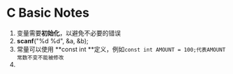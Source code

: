 # C Basic Notes

1. 变量需要**初始化**，以避免不必要的错误
2. **scanf**("%d %d", &a, &b);
3. 常量可以使用 **const int **定义，例如`const int AMOUNT = 100;代表AMOUNT常数不变不能被修改`
4. 